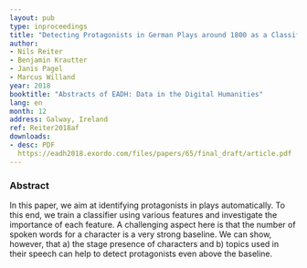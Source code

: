 ```yaml
---
layout: pub
type: inproceedings
title: "Detecting Protagonists in German Plays around 1800 as a Classification Task"
author:
- Nils Reiter
- Benjamin Krautter
- Janis Pagel
- Marcus Willand
year: 2018
booktitle: "Abstracts of EADH: Data in the Digital Humanities"
lang: en
month: 12
address: Galway, Ireland
ref: Reiter2018af
downloads:
- desc: PDF
  https://eadh2018.exordo.com/files/papers/65/final_draft/article.pdf
---
```


### Abstract
In this paper, we aim at identifying protagonists in plays automatically. To this end, we train a classifier using various features and investigate the importance of each feature. A challenging aspect here is that the number of spoken words for a character is a very strong baseline. We can show, however, that a) the stage presence of characters and b) topics used in their speech can help to detect protagonists even above the baseline.
